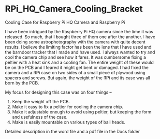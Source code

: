 # RPi_HQ_Camera_Cooling_Bracket
 
Cooling Case for Raspberry Pi HQ Camera and Raspberry Pi

I have been intrigued by the Raspberry Pi HQ camera since the time it was released. So much, that I bought three of them one after the another. I have been doing some astrophotography with the camera with quite decent results. I believe the limiting factor has been the lens that I have used and the barndoor tracker that I made and have used. I always wanted to try and cool the camera chip and see how it fares. It was cumbersome fixing a peltier with a heat sink and a cooling fan. The entire weight of these would be on the PCB and I feared it might get bent or damaged. I had fixed the camera and a RPi case on two sides of a small piece of plywood using spacers and screws. But again, the weight of the RPi and its case was all born by the PCB.

My focus for designing this case was on four things – 
1.	Keep the weight off the PCB.
2.	Make it easy to fix a peltier for cooling the camera chip.
3.	Make it adjustable enough to avoid using peltier, but keeping the form and usefulness of the case.
4.	Make is easily mountable on various types of ball heads.

Detailed description in the word file and a pdf file in the Docs folder
